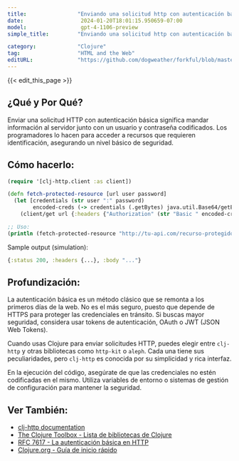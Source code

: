 ```yaml
---
title:                "Enviando una solicitud http con autenticación básica"
date:                  2024-01-20T18:01:15.950659-07:00
model:                 gpt-4-1106-preview
simple_title:         "Enviando una solicitud http con autenticación básica"

category:             "Clojure"
tag:                  "HTML and the Web"
editURL:              "https://github.com/dogweather/forkful/blob/master/content/es/clojure/sending-an-http-request-with-basic-authentication.md"
---
```


{{< edit_this_page >}}

## ¿Qué y Por Qué?

Enviar una solicitud HTTP con autenticación básica significa mandar información al servidor junto con un usuario y contraseña codificados. Los programadores lo hacen para acceder a recursos que requieren identificación, asegurando un nivel básico de seguridad.

## Cómo hacerlo:

```Clojure
(require '[clj-http.client :as client])

(defn fetch-protected-resource [url user password]
  (let [credentials (str user ":" password)
        encoded-creds (-> credentials (.getBytes) java.util.Base64/getEncoder (.encodeToString))]
    (client/get url {:headers {"Authorization" (str "Basic " encoded-creds)}})))

;; Uso:
(println (fetch-protected-resource "http://tu-api.com/recurso-protegido" "usuario" "contraseña"))
```

Sample output (simulation):
```Clojure
{:status 200, :headers {...}, :body "..."}
```

## Profundización:

La autenticación básica es un método clásico que se remonta a los primeros días de la web. No es el más seguro, puesto que depende de HTTPS para proteger las credenciales en tránsito. Si buscas mayor seguridad, considera usar tokens de autenticación, OAuth o JWT (JSON Web Tokens).

Cuando usas Clojure para enviar solicitudes HTTP, puedes elegir entre `clj-http` y otras bibliotecas como `http-kit` o `aleph`. Cada una tiene sus peculiaridades, pero `clj-http` es conocida por su simplicidad y rica interfaz.

En la ejecución del código, asegúrate de que las credenciales no estén codificadas en el mismo. Utiliza variables de entorno o sistemas de gestión de configuración para mantener la seguridad.

## Ver También:

- [clj-http documentation](https://github.com/dakrone/clj-http)
- [The Clojure Toolbox - Lista de bibliotecas de Clojure](https://www.clojure-toolbox.com/)
- [RFC 7617 - La autenticación básica en HTTP](https://tools.ietf.org/html/rfc7617)
- [Clojure.org - Guía de inicio rápido](https://clojure.org/guides/getting_started)
